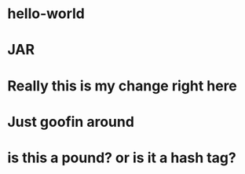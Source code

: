 # hello-world
# JAR
# Really this is my change right here
# Just goofin around
# is this a pound? or is it a hash tag? 
